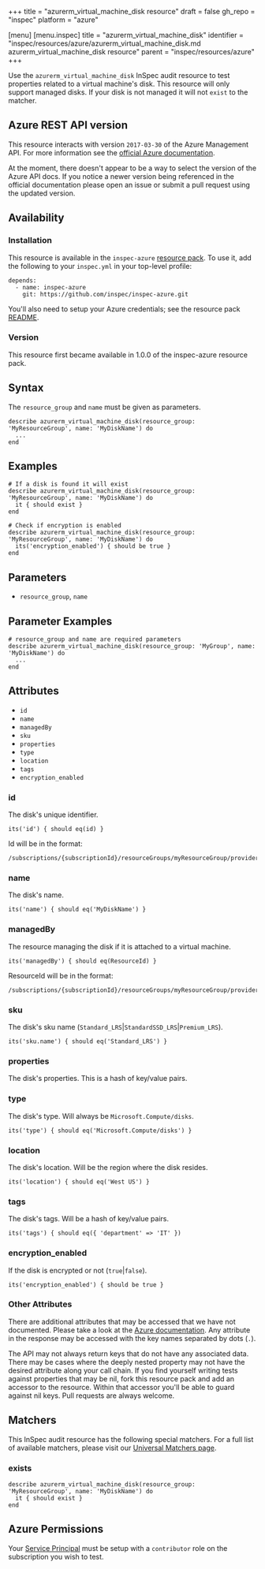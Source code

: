 +++
title = "azurerm_virtual_machine_disk resource"
draft = false
gh_repo = "inspec"
platform = "azure"

[menu]
  [menu.inspec]
    title = "azurerm_virtual_machine_disk"
    identifier = "inspec/resources/azure/azurerm_virtual_machine_disk.md azurerm_virtual_machine_disk resource"
    parent = "inspec/resources/azure"
+++

Use the `azurerm_virtual_machine_disk` InSpec audit resource to test properties related to
a virtual machine's disk. This resource will only support managed disks. If your disk is
not managed it will not `exist` to the matcher.

## Azure REST API version

This resource interacts with version `2017-03-30` of the Azure
Management API. For more information see the [official Azure documentation](https://docs.microsoft.com/en-us/rest/api/compute/disks/get).

At the moment, there doesn't appear to be a way to select the version of the
Azure API docs. If you notice a newer version being referenced in the official
documentation please open an issue or submit a pull request using the updated
version.

## Availability

### Installation

This resource is available in the `inspec-azure` [resource
pack](/inspec/glossary/#resource-pack). To use it, add the
following to your `inspec.yml` in your top-level profile:

    depends:
      - name: inspec-azure
        git: https://github.com/inspec/inspec-azure.git

You'll also need to setup your Azure credentials; see the resource pack
[README](https://github.com/inspec/inspec-azure#inspec-for-azure).

### Version

This resource first became available in 1.0.0 of the inspec-azure resource pack.

## Syntax

The `resource_group` and `name` must be given as parameters.

    describe azurerm_virtual_machine_disk(resource_group: 'MyResourceGroup', name: 'MyDiskName') do
      ...
    end

## Examples

    # If a disk is found it will exist
    describe azurerm_virtual_machine_disk(resource_group: 'MyResourceGroup', name: 'MyDiskName') do
      it { should exist }
    end

    # Check if encryption is enabled
    describe azurerm_virtual_machine_disk(resource_group: 'MyResourceGroup', name: 'MyDiskName') do
      its('encryption_enabled') { should be true }
    end

## Parameters

- `resource_group`, `name`

## Parameter Examples

    # resource_group and name are required parameters
    describe azurerm_virtual_machine_disk(resource_group: 'MyGroup', name: 'MyDiskName') do
      ...
    end

## Attributes

- `id`
- `name`
- `managedBy`
- `sku`
- `properties`
- `type`
- `location`
- `tags`
- `encryption_enabled`

### id

The disk's unique identifier.

    its('id') { should eq(id) }

Id will be in the
format:

    /subscriptions/{subscriptionId}/resourceGroups/myResourceGroup/providers/Microsoft.Compute/disks/myManagedDisk

### name

The disk's name.

    its('name') { should eq('MyDiskName') }

### managedBy

The resource managing the disk if it is attached to a virtual machine.

    its('managedBy') { should eq(ResourceId) }

ResourceId will be in the
format:

    /subscriptions/{subscriptionId}/resourceGroups/myResourceGroup/providers/Microsoft.Compute/disks/myManagedDisk

### sku

The disk's sku name (`Standard_LRS`|`StandardSSD_LRS`|`Premium_LRS`).

    its('sku.name') { should eq('Standard_LRS') }

### properties

The disk's properties. This is a hash of key/value pairs.

### type

The disk's type. Will always be `Microsoft.Compute/disks`.

    its('type') { should eq('Microsoft.Compute/disks') }

### location

The disk's location. Will be the region where the disk resides.

    its('location') { should eq('West US') }

### tags

The disk's tags. Will be a hash of key/value pairs.

    its('tags') { should eq({ 'department' => 'IT' })

### encryption_enabled

If the disk is encrypted or not (`true`|`false`).

    its('encryption_enabled') { should be true }

### Other Attributes

There are additional attributes that may be accessed that we have not
documented. Please take a look at the [Azure documentation](#azure-rest-api-version).
Any attribute in the response may be accessed with the key names separated by
dots (`.`).

The API may not always return keys that do not have any associated data. There
may be cases where the deeply nested property may not have the desired
attribute along your call chain. If you find yourself writing tests against
properties that may be nil, fork this resource pack and add an accessor to the
resource. Within that accessor you'll be able to guard against nil keys. Pull
requests are always welcome.

## Matchers

This InSpec audit resource has the following special matchers. For a full list of
available matchers, please visit our [Universal Matchers
page](/inspec/matchers/).

### exists

    describe azurerm_virtual_machine_disk(resource_group: 'MyResourceGroup', name: 'MyDiskName') do
      it { should exist }
    end

## Azure Permissions

Your [Service
Principal](https://docs.microsoft.com/en-us/azure/azure-resource-manager/resource-group-create-service-principal-portal)
must be setup with a `contributor` role on the subscription you wish to test.
